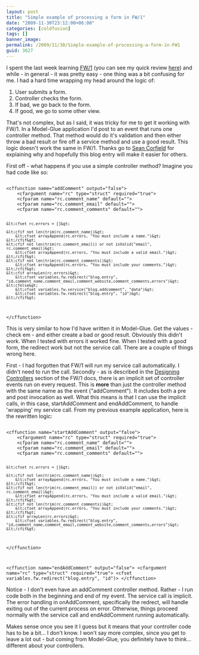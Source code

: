 ```yaml
---
layout: post
title: "Simple example of processing a form in FW/1"
date: "2009-11-30T23:12:00+06:00"
categories: [coldfusion]
tags: []
banner_image: 
permalink: /2009/11/30/Simple-example-of-processing-a-form-in-FW1
guid: 3627
---
```


I spent the last week learning <a href="http://fw1.riaforge.org">FW/1</a> (you can see my quick review <a href="http://www.raymondcamden.com/index.cfm/2009/11/28/Framework-One">here</a>) and while - in general - it was pretty easy - one thing was a bit confusing for me. I had a hard time wrapping my head around the logic of: 

1) User submits a form.<br/>
2) Controller checks the form.<br/>
3) If bad, we go back to the form.<br/>
4) If good, we go to some other view.

That's not complex, but as I said, it was tricky for me to get it working with FW/1. In a Model-Glue application I'd post to an event that runs one controller method. That method would do it's validation and then either throw a bad result or fire off a service method and use a good result. This logic doesn't work the same in FW/1. Thanks go to <a href="http://www.corfield.org/blog">Sean Corfield</a> for explaining why and hopefully this blog entry will make it easier for others.


First off - what happens if you use a simple controller method? Imagine you had code like so:

<code>
&lt;cffunction name="addComment" output="false"&gt;
	&lt;cfargument name="rc" type="struct" required="true"&gt; 
	&lt;cfparam name="rc.comment_name" default=""&gt;
	&lt;cfparam name="rc.comment_email" default=""&gt;
	&lt;cfparam name="rc.comment_comments" default=""&gt;
		
	&lt;cfset rc.errors = []&gt;
		
	&lt;cfif not len(trim(rc.comment_name))&gt;
		&lt;cfset arrayAppend(rc.errors, "You must include a name.")&gt;
	&lt;/cfif&gt;
	&lt;cfif not len(trim(rc.comment_email)) or not isValid("email", rc.comment_email)&gt;
		&lt;cfset arrayAppend(rc.errors, "You must include a valid email.")&gt;
	&lt;/cfif&gt;
	&lt;cfif not len(trim(rc.comment_comments))&gt;
		&lt;cfset arrayAppend(rc.errors, "You must include your comments.")&gt;
	&lt;/cfif&gt;
	&lt;cfif arrayLen(rc.errors)&gt;
		&lt;cfset variables.fw.redirect("blog.entry", "id,comment_name,comment_email,comment_website,comment_comments,errors")&gt;
	&lt;cfelse&gt;
		&lt;cfset variables.fw.service("blog.addcomment", "data")&gt;
		&lt;cfset variables.fw.redirect("blog.entry", "id")&gt;
	&lt;/cfif&gt;
&lt;/cffunction&gt;
</code>

This is very similar to how I'd have written it in Model-Glue. Get the values - check em - and either create a bad or good result. Obviously this didn't work. When I tested with errors it worked fine. When I tested with a good form, the redirect work but not the service call. There are a couple of things wrong here. 

First - I had forgotten that FW/1 will run my service call automatically. I didn't need to run the call. Secondly - as is described in the <a href="http://fw1.riaforge.org/wiki/index.cfm/DevelopingApplicationsManual#Designing_Controllers">Designing Controllers</a> section of the FW/1 docs, there is an implicit set of controller events run on every request. This is <b>more</b> than just the controller method with the same name as the event ("addComment"). It includes both a pre and post invocation as well. What this means is that I can use the implicit calls, in this case, startAddComment and endAddComment, to handle 'wrapping' my service call. From my previous example application, here is the rewritten logic:

<code>
&lt;cffunction name="startAddComment" output="false"&gt;
	&lt;cfargument name="rc" type="struct" required="true"&gt; 
	&lt;cfparam name="rc.comment_name" default=""&gt;
	&lt;cfparam name="rc.comment_email" default=""&gt;
	&lt;cfparam name="rc.comment_comments" default=""&gt;
		
	&lt;cfset rc.errors = []&gt;
		
	&lt;cfif not len(trim(rc.comment_name))&gt;
		&lt;cfset arrayAppend(rc.errors, "You must include a name.")&gt;
	&lt;/cfif&gt;
	&lt;cfif not len(trim(rc.comment_email)) or not isValid("email", rc.comment_email)&gt;
		&lt;cfset arrayAppend(rc.errors, "You must include a valid email.")&gt;
	&lt;/cfif&gt;
	&lt;cfif not len(trim(rc.comment_comments))&gt;
		&lt;cfset arrayAppend(rc.errors, "You must include your comments.")&gt;
	&lt;/cfif&gt;
	&lt;cfif arrayLen(rc.errors)&gt;
		&lt;cfset variables.fw.redirect("blog.entry", "id,comment_name,comment_email,comment_website,comment_comments,errors")&gt;
	&lt;/cfif&gt;
&lt;/cffunction&gt;

&lt;cffunction name="endAddComment" output="false"&gt;
	&lt;cfargument name="rc" type="struct" required="true"&gt; 
	&lt;cfset variables.fw.redirect("blog.entry", "id")&gt;
&lt;/cffunction&gt;
</code>

Notice - I don't even have an addComment controller method. Rather - I run code both in the beginning and end of my event. The service call is implicit. The error handling in onAddComment, specifically the redrect, will handle exiting out of the current process on error. Otherwise, things proceed normally with the service call and endAddComment running automatically.

Makes sense once you see it I guess but it means that your controller code has to be a bit... I don't know. I won't say more complex, since you get to leave a lot out - but coming from Model-Glue, you definitely have to think... different about your controllers.